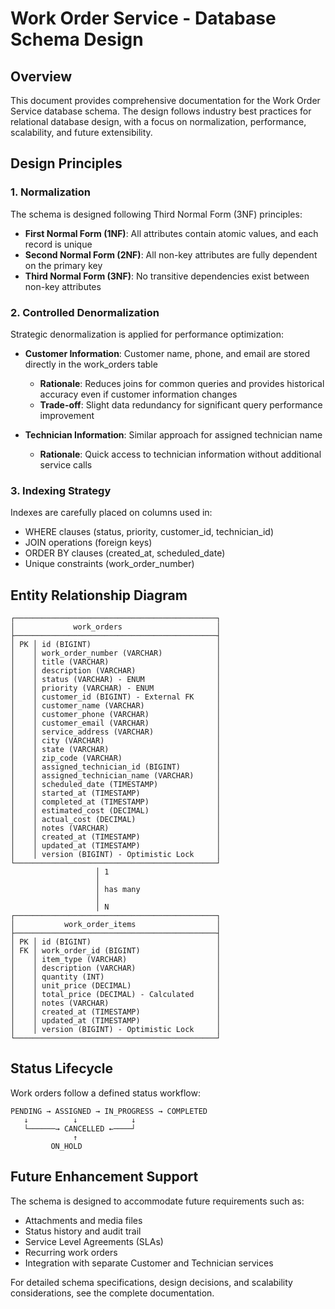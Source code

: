 # Work Order Service - Database Schema Design

## Overview

This document provides comprehensive documentation for the Work Order Service database schema. The design follows industry best practices for relational database design, with a focus on normalization, performance, scalability, and future extensibility.

## Design Principles

### 1. Normalization

The schema is designed following Third Normal Form (3NF) principles:

- **First Normal Form (1NF)**: All attributes contain atomic values, and each record is unique
- **Second Normal Form (2NF)**: All non-key attributes are fully dependent on the primary key
- **Third Normal Form (3NF)**: No transitive dependencies exist between non-key attributes

### 2. Controlled Denormalization

Strategic denormalization is applied for performance optimization:

- **Customer Information**: Customer name, phone, and email are stored directly in the work_orders table
  - **Rationale**: Reduces joins for common queries and provides historical accuracy even if customer information changes
  - **Trade-off**: Slight data redundancy for significant query performance improvement

- **Technician Information**: Similar approach for assigned technician name
  - **Rationale**: Quick access to technician information without additional service calls

### 3. Indexing Strategy

Indexes are carefully placed on columns used in:
- WHERE clauses (status, priority, customer_id, technician_id)
- JOIN operations (foreign keys)
- ORDER BY clauses (created_at, scheduled_date)
- Unique constraints (work_order_number)

## Entity Relationship Diagram

```
┌─────────────────────────────────────────────┐
│             work_orders                     │
├─────────────────────────────────────────────┤
│ PK │ id (BIGINT)                            │
│    │ work_order_number (VARCHAR)            │
│    │ title (VARCHAR)                        │
│    │ description (VARCHAR)                  │
│    │ status (VARCHAR) - ENUM                │
│    │ priority (VARCHAR) - ENUM              │
│    │ customer_id (BIGINT) - External FK     │
│    │ customer_name (VARCHAR)                │
│    │ customer_phone (VARCHAR)               │
│    │ customer_email (VARCHAR)               │
│    │ service_address (VARCHAR)              │
│    │ city (VARCHAR)                         │
│    │ state (VARCHAR)                        │
│    │ zip_code (VARCHAR)                     │
│    │ assigned_technician_id (BIGINT)        │
│    │ assigned_technician_name (VARCHAR)     │
│    │ scheduled_date (TIMESTAMP)             │
│    │ started_at (TIMESTAMP)                 │
│    │ completed_at (TIMESTAMP)               │
│    │ estimated_cost (DECIMAL)               │
│    │ actual_cost (DECIMAL)                  │
│    │ notes (VARCHAR)                        │
│    │ created_at (TIMESTAMP)                 │
│    │ updated_at (TIMESTAMP)                 │
│    │ version (BIGINT) - Optimistic Lock     │
└─────────────────────────────────────────────┘
                   │ 1
                   │
                   │ has many
                   │
                   │ N
┌─────────────────────────────────────────────┐
│           work_order_items                  │
├─────────────────────────────────────────────┤
│ PK │ id (BIGINT)                            │
│ FK │ work_order_id (BIGINT)                 │
│    │ item_type (VARCHAR)                    │
│    │ description (VARCHAR)                  │
│    │ quantity (INT)                         │
│    │ unit_price (DECIMAL)                   │
│    │ total_price (DECIMAL) - Calculated     │
│    │ notes (VARCHAR)                        │
│    │ created_at (TIMESTAMP)                 │
│    │ updated_at (TIMESTAMP)                 │
│    │ version (BIGINT) - Optimistic Lock     │
└─────────────────────────────────────────────┘
```

## Status Lifecycle

Work orders follow a defined status workflow:

```
PENDING → ASSIGNED → IN_PROGRESS → COMPLETED
   ↓          ↓            ↓
   └──────→ CANCELLED ←────┘
              ↑
         ON_HOLD
```

## Future Enhancement Support

The schema is designed to accommodate future requirements such as:
- Attachments and media files
- Status history and audit trail
- Service Level Agreements (SLAs)
- Recurring work orders
- Integration with separate Customer and Technician services

For detailed schema specifications, design decisions, and scalability considerations, see the complete documentation.

